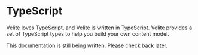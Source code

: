 # TypeScript

Velite loves TypeScript, and Velite is written in TypeScript. Velite provides a set of TypeScript types to help you build your own content model.

This documentation is still being written. Please check back later.
